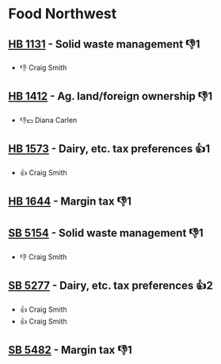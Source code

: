 # Food Northwest

## [HB 1131](/bill/2023-24/hb/1131/) - Solid waste management  👎1 
* 👎 Craig Smith

## [HB 1412](/bill/2023-24/hb/1412/) - Ag. land/foreign ownership  👎1 
* 👎💵 Diana Carlen

## [HB 1573](/bill/2023-24/hb/1573/) - Dairy, etc. tax preferences 👍1  
* 👍 Craig Smith

## [HB 1644](/bill/2023-24/hb/1644/) - Margin tax  👎1 

## [SB 5154](/bill/2023-24/sb/5154/) - Solid waste management  👎1 
* 👎 Craig Smith

## [SB 5277](/bill/2023-24/sb/5277/) - Dairy, etc. tax preferences 👍2  
* 👍 Craig Smith
* 👍 Craig Smith

## [SB 5482](/bill/2023-24/sb/5482/) - Margin tax  👎1 